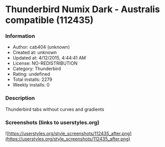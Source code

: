 # Thunderbird Numix Dark - Australis compatible (112435)

### Information
- Author: cab404 (unknown)
- Created at: unknown
- Updated at: 4/12/2015, 4:44:41 AM
- License: NO-REDISTRIBUTION
- Category: Thunderbird
- Rating: undefined
- Total installs: 2279
- Weekly installs: 0


### Description
Thunderbird tabs without curves and gradients


### Screenshots (links to userstyles.org)
![https://userstyles.org/style_screenshots/112435_after.png](https://userstyles.org/style_screenshots/112435_after.png)


